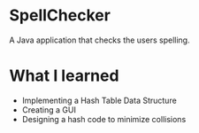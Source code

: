 # SpellChecker
A Java application that checks the users spelling.

# What I learned
* Implementing a Hash Table Data Structure
* Creating a GUI
* Designing a hash code to minimize collisions

